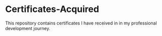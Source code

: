 # Certificates-Acquired
This repository contains certificates I have received in in my professional development journey.
